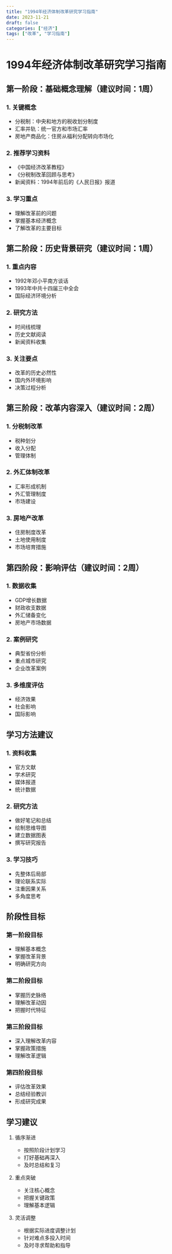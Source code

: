```yaml
---
title: "1994年经济体制改革研究学习指南"
date: 2023-11-21
draft: false
categories: ["经济"]
tags: ["改革", "学习指南"]
---
```


# 1994年经济体制改革研究学习指南

## 第一阶段：基础概念理解（建议时间：1周）

### 1. 关键概念

- 分税制：中央和地方的税收划分制度
- 汇率并轨：统一官方和市场汇率
- 房地产商品化：住房从福利分配转向市场化

### 2. 推荐学习资料

- 《中国经济改革教程》
- 《分税制改革回顾与思考》
- 新闻资料：1994年前后的《人民日报》报道

### 3. 学习重点

- 理解改革前的问题
- 掌握基本经济概念
- 了解改革的主要目标

## 第二阶段：历史背景研究（建议时间：1周）

### 1. 重点内容

- 1992年邓小平南方谈话
- 1993年中共十四届三中全会
- 国际经济环境分析

### 2. 研究方法

- 时间线梳理
- 历史文献阅读
- 新闻资料收集

### 3. 关注要点

- 改革的历史必然性
- 国内外环境影响
- 决策过程分析

## 第三阶段：改革内容深入（建议时间：2周）

### 1. 分税制改革

- 税种划分
- 收入分配
- 管理体制

### 2. 外汇体制改革

- 汇率形成机制
- 外汇管理制度
- 市场建设

### 3. 房地产改革

- 住房制度改革
- 土地使用制度
- 市场培育措施

## 第四阶段：影响评估（建议时间：2周）

### 1. 数据收集

- GDP增长数据
- 财政收支数据
- 外汇储备变化
- 房地产市场数据

### 2. 案例研究

- 典型省份分析
- 重点城市研究
- 企业改革案例

### 3. 多维度评估

- 经济效果
- 社会影响
- 国际影响

## 学习方法建议

### 1. 资料收集

- 官方文献
- 学术研究
- 媒体报道
- 统计数据

### 2. 研究方法

- 做好笔记和总结
- 绘制思维导图
- 建立数据图表
- 撰写研究报告

### 3. 学习技巧

- 先整体后局部
- 理论联系实际
- 注重因果关系
- 多角度思考

## 阶段性目标

### 第一阶段目标

- 理解基本概念
- 掌握改革背景
- 明确研究方向

### 第二阶段目标

- 掌握历史脉络
- 理解改革动因
- 把握时代特征

### 第三阶段目标

- 深入理解改革内容
- 掌握政策措施
- 理解改革逻辑

### 第四阶段目标

- 评估改革效果
- 总结经验教训
- 形成研究成果

## 学习建议

1. 循序渐进

   - 按照阶段计划学习
   - 打好基础再深入
   - 及时总结和复习
2. 重点突破

   - 关注核心概念
   - 把握关键政策
   - 理解基本逻辑
3. 灵活调整

   - 根据实际进度调整计划
   - 针对难点多投入时间
   - 及时寻求帮助和指导
